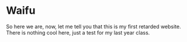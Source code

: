 # Waifu

So here we are, now, let me tell you that this is my first retarded website.
There is nothing cool here, just a test for my last year class.